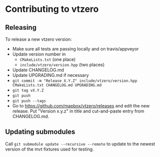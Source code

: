 # Contributing to vtzero

## Releasing

To release a new vtzero version:

 - Make sure all tests are passing locally and on travis/appveyor
 - Update version number in
   - `CMakeLists.txt` (one place)
   - `include/vtzero/version.hpp` (two places)
 - Update CHANGELOG.md
 - Update UPGRADING.md if necessary
 - `git commit -m "Release X.Y.Z" include/vtzero/version.hpp CMakeLists.txt CHANGELOG.md UPGRADING.md`
 - `git tag vX.Y.Z`
 - `git push`
 - `git push --tags`
 - Go to https://github.com/mapbox/vtzero/releases
   and edit the new release. Put "Version x.y.z" in title and
   cut-and-paste entry from CHANGELOG.md.

## Updating submodules

Call `git submodule update --recursive --remote` to update to the newest
version of the mvt fixtures used for testing.

